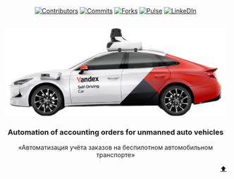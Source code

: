 <a name="readme-top"></a>

<div align="center">

[![Contributors][contributors-shield]][contributors-url]
[![Commits][commits-shield]][commits-url]
[![Forks][forks-shield]][forks-url]
[![Pulse][pulse-shield]][pulse-url]
[![LinkeDIn][linkedin-shield]][linkedin-url]

</div>

<!-- PROJECT LOGO -->
<br />
<div align="center">
  <a href="https://github.com/Faitsumaru/products-ordering-site">
    <img src="images/actualities/1.png" alt="Logo" width="500" height="200">
  </a>

  <h3 align="center">Automation of accounting orders for unmanned auto vehicles</h3>

  <p align="center">
    &#171;Автоматизация учёта заказов на беспилотном автомобильном транспорте&#187;
  </p>
</div>


<p align="right"><a href="#readme-top">⬆</a></p>


<!-- MARKDOWN LINKS & IMAGES -->
[contributors-shield]: https://img.shields.io/badge/%D0%A1ontributors-omg?style=for-the-badge&logo=git&labelColor=black&color=darkblue&link=https%3A%2F%2Fgithub.com%2FFaitsumaru%2Fproducts-ordering-site%2Fgraphs%2Fcontributors
[contributors-url]: https://github.com/Faitsumaru/products-ordering-site/graphs/contributors
[commits-shield]: https://img.shields.io/badge/Commits-omg?style=for-the-badge&labelColor=black&color=darkblue&link=https%3A%2F%2Fgithub.com%2FFaitsumaru%2Fproducts-ordering-site%2Fgraphs%2Fcommit-activity
[commits-url]: https://github.com/Faitsumaru/products-ordering-site/graphs/commit-activity
[forks-shield]: https://img.shields.io/badge/Forks-omg?style=for-the-badge&labelColor=black&color=darkblue&link=https%3A%2F%2Fgithub.com%2FFaitsumaru%2Fproducts-ordering-site%2Fforks
[forks-url]: https://github.com/Faitsumaru/products-ordering-site/forks
[pulse-shield]: https://img.shields.io/badge/Pulse-omg?style=for-the-badge&color=darkblue&link=https%3A%2F%2Fgithub.com%2FFaitsumaru%2Fproducts-ordering-site%2Fpulse
[pulse-url]: https://github.com/Faitsumaru/products-ordering-site/pulse
[linkedin-shield]: https://img.shields.io/badge/LinkeDIn-omg?style=for-the-badge&logo=linkedin&color=darkred&link=https%3A%2F%2Fwww.linkedin.com%2Fin%2Fgleb-kiryakov-629196299%2F
[linkedin-url]: https://www.linkedin.com/in/gleb-kiryakov-629196299/

[car-photo]: images/hero_car.png


